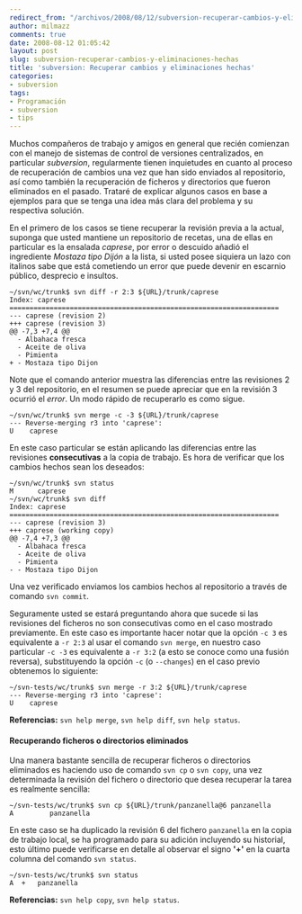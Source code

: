 ```yaml
---
redirect_from: "/archivos/2008/08/12/subversion-recuperar-cambios-y-eliminaciones-hechas/"
author: milmazz
comments: true
date: 2008-08-12 01:05:42
layout: post
slug: subversion-recuperar-cambios-y-eliminaciones-hechas
title: 'subversion: Recuperar cambios y eliminaciones hechas'
categories:
- subversion
tags:
- Programación
- subversion
- tips
---
```


Muchos compañeros de trabajo y amigos en general que recién comienzan con el manejo de sistemas de control de versiones centralizados, en particular _subversion_, regularmente tienen inquietudes en cuanto al proceso de recuperación de cambios una vez que han sido enviados al repositorio, así como también la recuperación de ficheros y directorios que fueron eliminados en el pasado. Trataré de explicar algunos casos en base a ejemplos para que se tenga una idea más clara del problema y su respectiva solución.

En el primero de los casos se tiene recuperar la revisión previa a la actual, suponga que usted mantiene un repositorio de recetas, una de ellas en particular es la ensalada _caprese_, por error o descuido añadió el ingrediente _Mostaza tipo Dijón_ a la lista, si usted posee siquiera un lazo con italinos sabe que está cometiendo un error que puede devenir en escarnio público, desprecio e insultos.
    
    ~/svn/wc/trunk$ svn diff -r 2:3 ${URL}/trunk/caprese
    Index: caprese
    ===================================================================
    --- caprese	(revision 2)
    +++ caprese	(revision 3)
    @@ -7,3 +7,4 @@
      - Albahaca fresca
      - Aceite de oliva
      - Pimienta
    + - Mostaza tipo Dijon

Note que el comando anterior muestra las diferencias entre las revisiones 2 y 3 del repositorio, en el resumen se puede apreciar que en la revisión 3 ocurrió el _error_. Un modo rápido de recuperarlo es como sigue.

    ~/svn/wc/trunk$ svn merge -c -3 ${URL}/trunk/caprese
    --- Reverse-merging r3 into 'caprese':
    U    caprese

En este caso particular se están aplicando las diferencias entre las revisiones **consecutivas** a la copia de trabajo. Es hora de verificar que los cambios hechos sean los deseados:
    
    ~/svn/wc/trunk$ svn status
    M      caprese
    ~/svn/wc/trunk$ svn diff
    Index: caprese
    ===================================================================
    --- caprese	(revision 3)
    +++ caprese	(working copy)
    @@ -7,4 +7,3 @@
      - Albahaca fresca
      - Aceite de oliva
      - Pimienta
    - - Mostaza tipo Dijon

Una vez verificado enviamos los cambios hechos al repositorio a través de comando `svn commit`. 

Seguramente usted se estará preguntando ahora que sucede si las revisiones del ficheros no son consecutivas como en el caso mostrado previamente. En este caso es importante hacer notar que la opción `-c 3` es equivalente a `-r 2:3` al usar el comando `svn merge`, en nuestro caso particular `-c -3` es equivalente a `-r 3:2` (a esto se conoce como una fusión reversa), substituyendo la opción `-c` (o `--changes`) en el caso previo obtenemos lo siguiente:

    ~/svn-tests/wc/trunk$ svn merge -r 3:2 ${URL}/trunk/caprese
    --- Reverse-merging r3 into 'caprese':
    U    caprese

**Referencias:** `svn help merge`, `svn help diff`, `svn help status`.

#### Recuperando ficheros o directorios eliminados

Una manera bastante sencilla de recuperar ficheros o directorios eliminados es haciendo uso de comando `svn cp` o `svn copy`, una vez determinada la revisión del fichero o directorio que desea recuperar la tarea es realmente sencilla:

    ~/svn-tests/wc/trunk$ svn cp ${URL}/trunk/panzanella@6 panzanella
    A         panzanella

En este caso se ha duplicado la revisión 6 del fichero `panzanella` en la copia de trabajo local, se ha programado para su adición incluyendo su historial, esto último puede verificarse en detalle al observar el signo **'+'** en la cuarta columna del comando `svn status`.
    
    ~/svn-tests/wc/trunk$ svn status
    A  +   panzanella

**Referencias:** `svn help copy`, `svn help status`.
